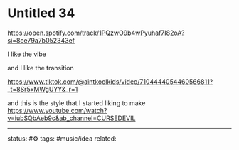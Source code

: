 # Untitled 34
https://open.spotify.com/track/1PQzwO9b4wPyuhaf7I82oA?si=8ce79a7b052343ef

I like the vibe



and I like the transition

https://www.tiktok.com/@aintkoolkids/video/7104444054460566811?_t=8Sr5xMWgUYY&_r=1



and this is the style that I started liking to make
https://www.youtube.com/watch?v=iubSQbAeb9c&ab_channel=CURSEDEVIL

--- 
status: #⚙️ 
tags: #music/idea 
related: 